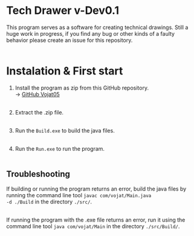 # Tech Drawer v-Dev0.1
This program serves as a software for creating technical drawings.
Still a huge work in progress, if you find any bug or other kinds of a faulty behavior please create an issue for this repository.<br><br>

# Instalation & First start
1) Install the program as zip from this GitHub repository.<br>
-> <a href="www.github.com/Vojat05/Tech-Drawer">GitHub Vojat05</a><br><br>

2) Extract the .zip file.<br><br>

3) Run the <code>Build.exe</code> to build the java files.<br><br>

4) Run the <code>Run.exe</code> to run the program.<br><br>

## Troubleshooting
If building or running the program returns an error, build the java files by running the command line tool <code>javac com/vojat/Main.java -d ./Build</code> in the directory <code>./src/</code>.<br><br>

If running the program with the .exe file returns an error, run it using the command line tool <code>java com/vojat/Main</code> in the directory <code>./src/Build/</code>.


